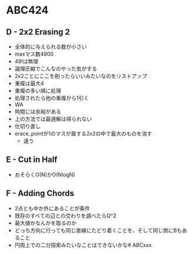 # ABC424

## D - 2x2 Erasing 2
- 全体的に与えられる数が小さい
- maxマス数4900
- 49!は無理
- 論理圧縮でこんなのやった気がする
- 2x2ごとにここを削ったらいいみたいなのをリストアップ
- 重複は最大4
- 重複の多い順に処理
- 処理されたら他の重複から1引く
- WA
- 時間には余裕がある
- 上の方法では最適解は得られない
- 仕切り直し
- erace_pointが1のマスが属する2x2の中で最大のものを消す
  - 違う

## E - Cut in Half
- おそらくO(N)かO(NlogN)

## F - Adding Chords
- 2点とも中か外にあることが条件
- 既存のすべての辺との交わりを調べたらQ^2
- 最大値かなんかを取るのか
- どっち方向に行っても同じ直線にたどり着くことを、そして同じ側にBもあること
- 円周上での二分探索みたいなことはできないかな# ABCxxx
